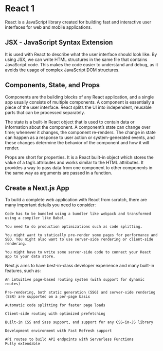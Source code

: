#  React 1


React is a JavaScript library created for building fast and interactive user interfaces for web and mobile applications. 

## JSX - JavaScript Syntax Extension

It is used with React to describe what the user interface should look like. By using JSX, we can write HTML structures in the same file that contains JavaScript code. This makes the code easier to understand and debug, as it avoids the usage of complex JavaScript DOM structures.

## Components, State, and Props

Components are the building blocks of any React application, and a single app usually consists of multiple components. A component is essentially a piece of the user interface. React splits the UI into independent, reusable parts that can be processed separately.

The state is a built-in React object that is used to contain data or information about the component. A component’s state can change over time; whenever it changes, the component re-renders. The change in state can happen as a response to user action or system-generated events, and these changes determine the behavior of the component and how it will render.  

Props are short for properties. It is a React built-in object which stores the value of a tag’s attributes and works similar to the HTML attributes. It provides a way to pass data from one component to other components in the same way as arguments are passed in a function.

## Create a Next.js App

To build a complete web application with React from scratch, there are many important details you need to consider:

    Code has to be bundled using a bundler like webpack and transformed using a compiler like Babel. 

    You need to do production optimizations such as code splitting.

    You might want to statically pre-render some pages for performance and SEO. You might also want to use server-side rendering or client-side rendering.

    You might have to write some server-side code to connect your React app to your data store.


Next.js aims to have best-in-class developer experience and many built-in features, such as:

    An intuitive page-based routing system (with support for dynamic routes) 

    Pre-rendering, both static generation (SSG) and server-side rendering (SSR) are supported on a per-page basis

    Automatic code splitting for faster page loads

    Client-side routing with optimized prefetching

    Built-in CSS and Sass support, and support for any CSS-in-JS library

    Development environment with Fast Refresh support
    
    API routes to build API endpoints with Serverless Functions
    Fully extendable